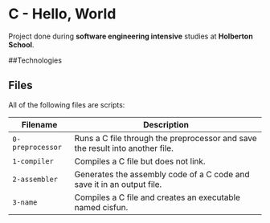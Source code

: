 # C - Hello, World
Project done during **software engineering intensive** studies at **Holberton School**.
 
##Technologies

## Files
All of the following files are scripts:

|Filename| Description|
| --- | --- |
|`0-preprocessor`| Runs a C file through the preprocessor and save the result into another file.|
|`1-compiler`|Compiles a C file but does not link.|
|`2-assembler`|Generates the assembly code of a C code and save it in an output file. |
|`3-name`| Compiles a C file and creates an executable named cisfun.|

